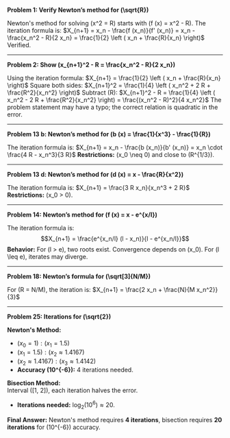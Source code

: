 **Problem 1: Verify Newton’s method for \(\sqrt{R}\)**

Newton's method for solving \(x^2 = R\) starts with \(f (x) = x^2 - R\). The iteration formula is:
$X_{n+1} = x_n - \frac{f (x_n)}{f' (x_n)} = x_n - \frac{x_n^2 - R}{2 x_n} = \frac{1}{2} \left ( x_n + \frac{R}{x_n} \right)$
Verified.

---

**Problem 2: Show \(x_{n+1}^2 - R = \frac{x_n^2 - R}{2 x_n}\)**

Using the iteration formula:
$X_{n+1} = \frac{1}{2} \left ( x_n + \frac{R}{x_n} \right)$
Square both sides:
$X_{n+1}^2 = \frac{1}{4} \left ( x_n^2 + 2 R + \frac{R^2}{x_n^2} \right)$
Subtract \(R\):
$X_{n+1}^2 - R = \frac{1}{4} \left ( x_n^2 - 2 R + \frac{R^2}{x_n^2} \right) = \frac{(x_n^2 - R)^2}{4 x_n^2}$
The problem statement may have a typo; the correct relation is quadratic in the error.

---

**Problem 13 b: Newton’s method for \(b (x) = \frac{1}{x^3} - \frac{1}{R}\)**

The iteration formula is:
$X_{n+1} = x_n - \frac{b (x_n)}{b' (x_n)} = x_n \cdot \frac{4 R - x_n^3}{3 R}$
**Restrictions:** \(x_0 \neq 0\) and close to \(R^{1/3}\).

---

**Problem 13 d: Newton’s method for \(d (x) = x - \frac{R}{x^2}\)**

The iteration formula is:
$X_{n+1} = \frac{3 R x_n}{x_n^3 + 2 R}$
**Restrictions:** \(x_0 > 0\).

---

**Problem 14: Newton’s method for \(f (x) = x - e^{x/l}\)**

The iteration formula is:
$$X_{n+1} = \frac{e^{x_n/l} (l - x_n)}{l - e^{x_n/l}}$$
**Behavior:** For \(l > e\), two roots exist. Convergence depends on \(x_0\). For \(l \leq e\), iterates may diverge.

---

**Problem 18: Newton’s formula for \(\sqrt[3]{N/M}\)**

For \(R = N/M\), the iteration is:
$X_{n+1} = \frac{2 x_n + \frac{N}{M x_n^2}}{3}$

---

**Problem 25: Iterations for \(\sqrt{2}\)**

**Newton's Method:**
- $(x_0 = 1): (x_1 = 1.5)$
- $(x_1 = 1.5): (x_2 \approx 1.4167)$
- $(x_2 \approx 1.4167): (x_3 \approx 1.4142)$
- **Accuracy \(10^{-6}\):** 4 iterations needed.

**Bisection Method:**  
Interval \([1, 2]\), each iteration halves the error.
- **Iterations needed:**  $\log_2 (10^6) \approx 20$.

**Final Answer:** Newton's method requires **4 iterations**, bisection requires **20 iterations** for \(10^{-6}\) accuracy.